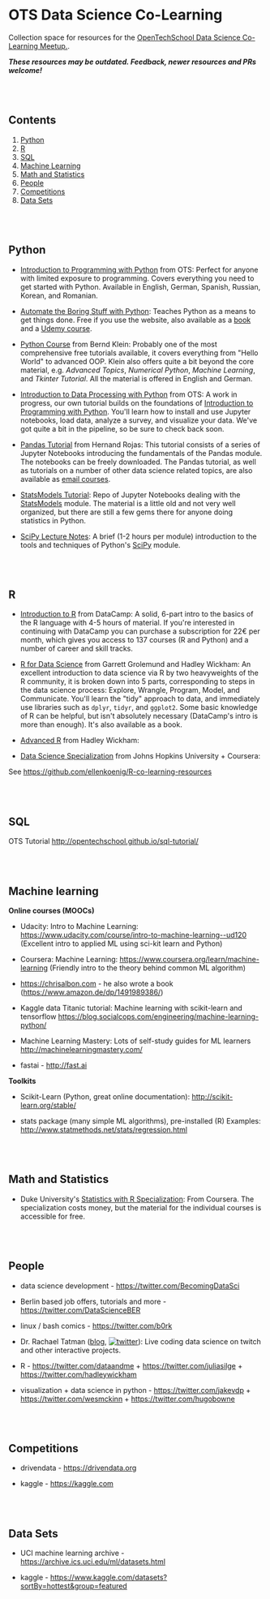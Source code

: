 # OTS Data Science Co-Learning

Collection space for resources for the [OpenTechSchool Data Science Co-Learning Meetup.](https://www.meetup.com/de-DE/opentechschool-berlin/events/).

**_These resources may be outdated. Feedback, newer resources and PRs welcome!_**

<br><br>
## Contents

1. [Python](#python)
2. [R](#r)
3. [SQL](#sql)
4. [Machine Learning](#machine-learning)
5. [Math and Statistics](#math-and-statistics)
6. [People](#people)
7. [Competitions](#competitions)
8. [Data Sets](#data-sets)





<br><br>
## Python

* [Introduction to Programming with Python](http://opentechschool.github.io/python-beginners/) from OTS: Perfect for anyone with limited exposure to programming. Covers everything you need to get started with Python. Available in English, German, Spanish, Russian, Korean, and Romanian.

* [Automate the Boring Stuff with Python](https://automatetheboringstuff.com/): Teaches Python as a means to get things done. Free if you use the website, also available as a [book](https://nostarch.com/automatestuff) and a [Udemy course](https://www.udemy.com/automate/?couponCode=FOR_LIKE_10_BUCKS).

* [Python Course](https://www.python-course.eu/python3_course.php) from Bernd Klein: Probably one of the most comprehensive free tutorials available, it covers everything from "Hello World" to advanced OOP. Klein also offers quite a bit beyond the core material, e.g. _Advanced Topics_, _Numerical Python_, _Machine Learning_, and _Tkinter Tutorial_. All the material is offered in English and German.

* [Introduction to Data Processing with Python](http://opentechschool.github.io/python-data-intro/) from OTS: A work in progress, our own tutorial builds on the foundations of [Introduction to Programming with Python](http://opentechschool.github.io/python-beginners/). You'll learn how to install and use Jupyter notebooks, load data, analyze a survey, and visualize your data. We've got quite a bit in the pipeline, so be sure to check back soon.

* [Pandas Tutorial](https://bitbucket.org/hrojas/learn-pandas) from Hernand Rojas: This tutorial consists of a series of Jupyter Notebooks introducing the fundamentals of the Pandas module. The notebooks can be freely downloaded. The Pandas tutorial, as well as tutorials on a number of other data science related topics, are also available as [email courses](http://www.hedaro.com/).

* [StatsModels Tutorial](https://github.com/jseabold/tutorial): Repo of Jupyter Notebooks dealing with the [StatsModels](https://www.statsmodels.org/stable/index.html) module. The material is a little old and not very well organized, but there are still a few gems there for anyone doing statistics in Python.

* [SciPy Lecture Notes](http://www.scipy-lectures.org/): A brief (1-2 hours per module) introduction to the tools and techniques of Python's [SciPy](https://www.scipy.org/) module.




<br><br>
## R

* [Introduction to R](https://www.datacamp.com/courses/free-introduction-to-r) from DataCamp: A solid, 6-part intro to the basics of the R language with 4-5 hours of material. If you're interested in continuing with DataCamp you can purchase a subscription for 22€ per month, which gives you access to 137 courses (R and Python) and a number of career and skill tracks.

* [R for Data Science](http://r4ds.had.co.nz/) from Garrett Grolemund and Hadley Wickham: An excellent introduction to data science via R by two heavyweights of the R community, it is broken down into 5 parts, corresponding to steps in the data science process: Explore, Wrangle, Program, Model, and Communicate. You'll learn the "tidy" approach to data, and immediately use libraries such as `dplyr`, `tidyr`, and `ggplot2`. Some basic knowledge of R can be helpful, but isn't absolutely necessary (DataCamp's intro is more than enough). It's also available as a book.

* [Advanced R](http://adv-r.had.co.nz/) from Hadley Wickham:  

* [Data Science Specialization](https://www.coursera.org/specializations/jhu-data-science) from Johns Hopkins University + Coursera: 

See https://github.com/ellenkoenig/R-co-learning-resources





<br><br>
## SQL

OTS Tutorial http://opentechschool.github.io/sql-tutorial/


<br><br>
## Machine learning

**Online courses (MOOCs)**

* Udacity: Intro to Machine Learning: https://www.udacity.com/course/intro-to-machine-learning--ud120  (Excellent intro to applied ML using sci-kit learn and Python)

* Coursera: Machine Learning: https://www.coursera.org/learn/machine-learning (Friendly intro to the theory behind common ML algorithm)

* https://chrisalbon.com - he also wrote a book (https://www.amazon.de/dp/1491989386/)

* Kaggle data Titanic tutorial: Machine learning with scikit-learn and tensorflow https://blog.socialcops.com/engineering/machine-learning-python/

* Machine Learning Mastery: Lots of self-study guides for ML learners http://machinelearningmastery.com/

* fastai - http://fast.ai

**Toolkits**

* Scikit-Learn (Python, great online documentation): http://scikit-learn.org/stable/

* stats package (many simple ML algorithms), pre-installed (R) Examples: http://www.statmethods.net/stats/regression.html




<br><br>
## Math and Statistics

* Duke University's [Statistics with R Specialization](https://www.coursera.org/specializations/statistics): From Coursera. The specialization costs money, but the material for the individual courses is accessible for free.





<br><br>
## People

* data science development - https://twitter.com/BecomingDataSci

* Berlin based job offers, tutorials and more - https://twitter.com/DataScienceBER

* linux / bash comics - https://twitter.com/b0rk

* Dr. Rachael Tatman ([blog](https://twitter.com/rctatman), [![twitter](http://i.imgur.com/wWzX9uB.png)](https://twitter.com/rctatman)): Live coding data science on twitch and other interactive projects.

* R - https://twitter.com/dataandme + https://twitter.com/juliasilge + https://twitter.com/hadleywickham

* visualization + data science in python - https://twitter.com/jakevdp + https://twitter.com/wesmckinn + https://twitter.com/hugobowne





<br><br>
## Competitions

* drivendata - https://drivendata.org

* kaggle - https://kaggle.com





<br><br>
## Data Sets

* UCI machine learning archive - https://archive.ics.uci.edu/ml/datasets.html

* kaggle - https://www.kaggle.com/datasets?sortBy=hottest&group=featured

